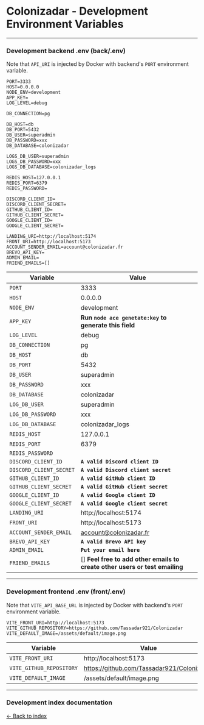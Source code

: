# Colonizadar - Development Environment Variables

---

### Development backend .env (back/.env)

Note that `API_URI` is injected by Docker with backend's `PORT` environment variable.

```
PORT=3333
HOST=0.0.0.0
NODE_ENV=development
APP_KEY=
LOG_LEVEL=debug

DB_CONNECTION=pg

DB_HOST=db
DB_PORT=5432
DB_USER=superadmin
DB_PASSWORD=xxx
DB_DATABASE=colonizadar

LOGS_DB_USER=superadmin
LOGS_DB_PASSWORD=xxx
LOGS_DB_DATABASE=colonizadar_logs

REDIS_HOST=127.0.0.1
REDIS_PORT=6379
REDIS_PASSWORD=

DISCORD_CLIENT_ID=
DISCORD_CLIENT_SECRET=
GITHUB_CLIENT_ID=
GITHUB_CLIENT_SECRET=
GOOGLE_CLIENT_ID=
GOOGLE_CLIENT_SECRET=

LANDING_URI=http://localhost:5174
FRONT_URI=http://localhost:5173
ACCOUNT_SENDER_EMAIL=account@colonizadar.fr
BREVO_API_KEY=
ADMIN_EMAIL=
FRIEND_EMAILS=[]
```

| Variable                | Value                                                                       |
|-------------------------|-----------------------------------------------------------------------------|
| `PORT`                  | 3333                                                                        |
| `HOST`                  | 0.0.0.0                                                                     |
| `NODE_ENV`              | development                                                                 |
| `APP_KEY`               | **Run `node ace genetate:key` to generate this field**                      |
| `LOG_LEVEL`             | debug                                                                       |
| `DB_CONNECTION`         | pg                                                                          |
| `DB_HOST`               | db                                                                          |
| `DB_PORT`               | 5432                                                                        |
| `DB_USER`               | superadmin                                                                  |
| `DB_PASSWORD`           | xxx                                                                         |
| `DB_DATABASE`           | colonizadar                                                                 |
| `LOG_DB_USER`           | superadmin                                                                  |
| `LOG_DB_PASSWORD`       | xxx                                                                         |
| `LOG_DB_DATABASE`       | colonizadar_logs                                                            |
| `REDIS_HOST`            | 127.0.0.1                                                                   |
| `REDIS_PORT`            | 6379                                                                        |
| `REDIS_PASSWORD`        |                                                                             |
| `DISCORD_CLIENT_ID`     | **`A valid Discord client ID`**                                             |
| `DISCORD_CLIENT_SECRET` | **`A valid Discord client secret`**                                         |
| `GITHUB_CLIENT_ID`      | **`A valid GitHub client ID`**                                              |
| `GITHUB_CLIENT_SECRET`  | **`A valid GitHub client secret`**                                          |
| `GOOGLE_CLIENT_ID`      | **`A valid Google client ID`**                                              |
| `GOOGLE_CLIENT_SECRET`  | **`A valid Google client secret`**                                          |
| `LANDING_URI`           | http://localhost:5174                                                       |
| `FRONT_URI`             | http://localhost:5173                                                       |
| `ACCOUNT_SENDER_EMAIL`  | account@colonizadar.fr                                                      |
| `BREVO_API_KEY`         | **`A valid Brevo API key`**                                                 |
| `ADMIN_EMAIL`           | **`Put your email here`**                                                   |
| `FRIEND_EMAILS`         | [] **Feel free to add other emails to create other users or test emailing** |

---

### Development frontend .env (front/.env)

Note that `VITE_API_BASE_URL` is injected by Docker with backend's `PORT` environment variable.

```
VITE_FRONT_URI=http://localhost:5173
VITE_GITHUB_REPOSITORY=https://github.com/Tassadar921/Colonizadar
VITE_DEFAULT_IMAGE=/assets/default/image.png
```

| Variable                 | Value                                      |
|--------------------------|--------------------------------------------|
| `VITE_FRONT_URI`         | http://localhost:5173                      |
| `VITE_GITHUB_REPOSITORY` | https://github.com/Tassadar921/Colonizadar |
| `VITE_DEFAULT_IMAGE`     | /assets/default/image.png                  |

---

### Development index documentation

[&larr; Back to index](index.md)
